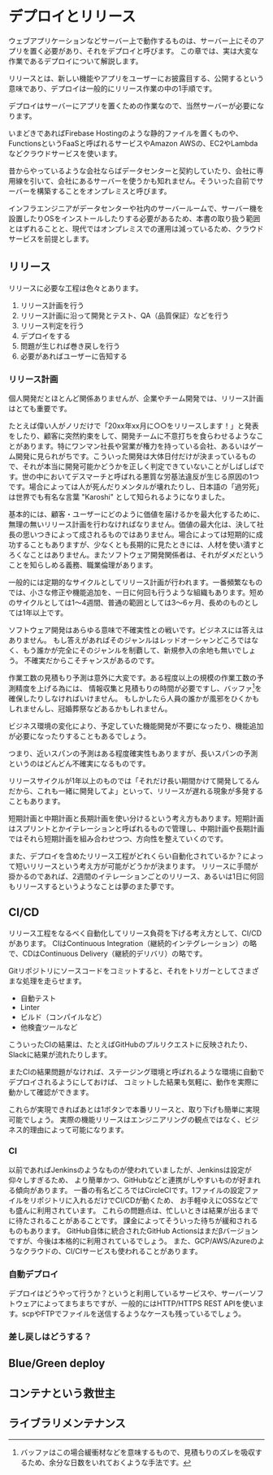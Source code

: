 # デプロイとリリース

ウェブアプリケーションなどサーバー上で動作するものは、サーバー上にそのアプリを置く必要があり、それをデプロイと呼びます。
この章では、実は大変な作業であるデプロイについて解説します。

リリースとは、新しい機能やアプリをユーザーにお披露目する、公開するという意味であり、デプロイは一般的にリリース作業の中の1手順です。

デプロイはサーバーにアプリを置くための作業なので、当然サーバーが必要になります。

いまどきであればFirebase Hostingのような静的ファイルを置くものや、FunctionsというFaaSと呼ばれるサービスやAmazon AWSの、EC2やLambdaなどクラウドサービスを使います。

昔からやっているような会社ならばデータセンターと契約していたり、会社に専用線を引いて、会社にあるサーバーを使うかも知れません。そういった自前でサーバーを構築することをオンプレミスと呼びます。

インフラエンジニアがデータセンターや社内のサーバールームで、サーバー機を設置したりOSをインストールしたりする必要があるため、本書の取り扱う範囲とはずれることと、現代ではオンプレミスでの運用は減っているため、クラウドサービスを前提とします。

## リリース

リリースに必要な工程は色々とあります。

1. リリース計画を行う
2. リリース計画に沿って開発とテスト、QA（品質保証）などを行う
3. リリース判定を行う
4. デプロイをする
5. 問題が生じれば巻き戻しを行う
6. 必要があればユーザーに告知する

### リリース計画

個人開発だとほとんど関係ありませんが、企業やチーム開発では、リリース計画はとても重要です。

たとえば偉い人がノリだけで「20xx年xx月に○○をリリースします！」と発表をしたり、顧客に突然約束をして、開発チームに不意打ちを食らわせるようなことがあります。特にワンマン社長や営業が権力を持っている会社、あるいはゲーム開発に見られがちです。こういった開発は大体日付だけが決まっているもので、それが本当に開発可能かどうかを正しく判定できていないことがしばしばです。世の中においてデスマーチと呼ばれる悪質な労基法違反が生じる原因の1つです。場合によっては人が死んだりメンタルが壊れたりし、日本語の「過労死」は世界でも有名な言葉 "Karoshi" として知られるようになりました。

基本的には、顧客・ユーザーにどのように価値を届けるかを最大化するために、無理の無いリリース計画を行わなければなりません。価値の最大化は、決して社長の思いつきによって成されるものではありません。場合によっては短期的に成功することもありますが、少なくとも長期的に見たときには、人材を使い潰すとろくなことはありません。またソフトウェア開発関係者は、それがダメだということを知らしめる義務、職業倫理があります。

一般的には定期的なサイクルとしてリリース計画が行われます。一番頻繁なものでは、小さな修正や機能追加を、一日に何回も行うような組織もあります。短めのサイクルとしては1〜4週間、普通の範囲としては3〜6ヶ月、長めのものとしては1年以上です。

ソフトウェア開発はあらゆる意味で不確実性との戦いです。ビジネスには答えはありません。
もし答えがあればそのジャンルはレッドオーシャンどころではなく、もう誰かが完全にそのジャンルを制覇して、新規参入の余地も無いでしょう。
不確実だからこそチャンスがあるのです。

作業工数の見積もり予測は意外に大変です。ある程度以上の規模の作業工数の予測精度を上げる為には、
情報収集と見積もりの時間が必要ですし、バッファ[^estimating-buffer]を確保したりしなければいけません。
もしかしたら人員の誰かが風邪をひくかもしれませんし、冠婚葬祭などあるかもしれません。

ビジネス環境の変化により、予定していた機能開発が不要になったり、機能追加が必要になったりすることもあるでしょう。

[^estimating-buffer]: バッファはこの場合緩衝材などを意味するもので、見積もりのズレを吸収するため、余分な日数をいれておくような手法です。

つまり、近いスパンの予測はある程度確実性もありますが、長いスパンの予測というのはどんどん不確実になるものです。

リリースサイクルが1年以上のものでは「それだけ長い期間かけて開発してるんだから、これも一緒に開発してよ」といって、リリースが遅れる現象が多発することもあります。

短期計画と中期計画と長期計画を使い分けるという考え方もあります。短期計画はスプリントとかイテレーションと呼ばれるもので管理し、中期計画や長期計画ではそれら短期計画を組み合わせつつ、方向性を整えていくのです。

また、デプロイを含めたリリース工程がどれくらい自動化されているか？によって短いリリースという考え方が可能がどうかが決まります。
リリースに手間が掛かるのであれば、2週間のイテレーションごとのリリース、あるいは1日に何回もリリースするというようなことは夢のまた夢です。

## CI/CD

<!--
2. リリース計画に沿って開発とテスト、QA（品質保証）などを行う
3. リリース判定を行う
4. デプロイをする
5. 問題が生じれば巻き戻しを行う
6. 必要があればユーザーに告知する
-->

リリース工程をなるべく自動化してリリース負荷を下げる考え方として、CI/CDがあります。
CIはContinuous Integration（継続的インテグレーション）の略で、CDはContinuous Delivery（継続的デリバリ）の略です。

Gitリポジトリにソースコードをコミットすると、それをトリガーとしてさまざまな処理を走らせます。

* 自動テスト
* Linter
* ビルド（コンパイルなど）
* 他検査ツールなど

こういったCIの結果は、たとえばGitHubのプルリクエストに反映されたり、Slackに結果が流れたりします。

またCIの結果問題がなければ、ステージング環境と呼ばれるような環境に自動でデプロイされるようにしておけば、
コミットした結果も気軽に、動作を実際に動かして確認ができます。

これらが実現できればあとは1ボタンで本番リリースと、取り下げも簡単に実現可能でしょう。
実際の機能リリースはエンジニアリングの観点ではなく、ビジネス的理由によって可能になります。

### CI

以前であればJenkinsのようなものが使われていましたが、Jenkinsは設定が仰々しすぎるため、
より簡単かつ、GitHubなどと連携がしやすいものが好まれる傾向があります。
一番の有名どころではCircleCIです。1ファイルの設定ファイルをリポジトリに入れるだけでCI/CDが動くため、
お手軽ゆえにOSSなどでも盛んに利用されています。
これらの問題点は、忙しいときは結果が出るまでに待たされることがあることです。
課金によってそういった待ちが緩和されるものもあります。
GitHub自体に統合されたGitHub Actionsはまだβバージョンですが、今後は本格的に利用されているでしょう。
また、GCP/AWS/Azureのようなクラウドの、CI/CIサービスも使われることがあります。

<!--

FIXME: 真面目に書き直す

-->

### 自動デプロイ

デプロイはどうやって行うか？というと利用しているサービスや、サーバーソフトウェアによってまちまちですが、一般的にはHTTP/HTTPS REST APIを使います。scpやFTPでファイルを送信するようなケースも残っているでしょう。

### 差し戻しはどうする？

## Blue/Green deploy
## コンテナという救世主
## ライブラリメンテナンス
